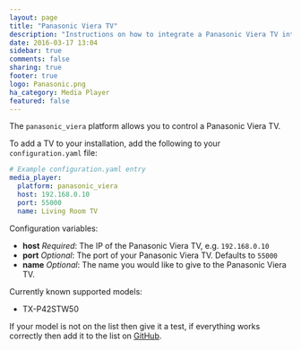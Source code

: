 ```yaml
---
layout: page
title: "Panasonic Viera TV"
description: "Instructions on how to integrate a Panasonic Viera TV into Home Assistant."
date: 2016-03-17 13:04
sidebar: true
comments: false
sharing: true
footer: true
logo: Panasonic.png
ha_category: Media Player
featured: false
---
```


The `panasonic_viera` platform allows you to control a Panasonic Viera TV.

To add a TV to your installation, add the following to your `configuration.yaml` file:

```yaml
# Example configuration.yaml entry
media_player:
  platform: panasonic_viera
  host: 192.168.0.10
  port: 55000
  name: Living Room TV
```

Configuration variables:

- **host** *Required*: The IP of the Panasonic Viera TV, e.g. `192.168.0.10`
- **port** *Optional*: The port of your Panasonic Viera TV. Defaults to `55000`
- **name** *Optional*: The name you would like to give to the Panasonic Viera TV.

Currently known supported models:

- TX-P42STW50

If your model is not on the list then give it a test, if everything works correctly then add it to the list on [GitHub](https://github.com/balloob/home-assistant.io).
